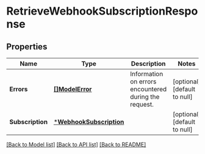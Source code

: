 # RetrieveWebhookSubscriptionResponse

## Properties

 Name             | Type                                               | Description                                           | Notes                        
------------------|----------------------------------------------------|-------------------------------------------------------|------------------------------
 **Errors**       | [**[]ModelError**](Error.md)                       | Information on errors encountered during the request. | [optional] [default to null] 
 **Subscription** | [***WebhookSubscription**](WebhookSubscription.md) |                                                       | [optional] [default to null] 

[[Back to Model list]](../README.md#documentation-for-models) [[Back to API list]](../README.md#documentation-for-api-endpoints) [[Back to README]](../README.md)

